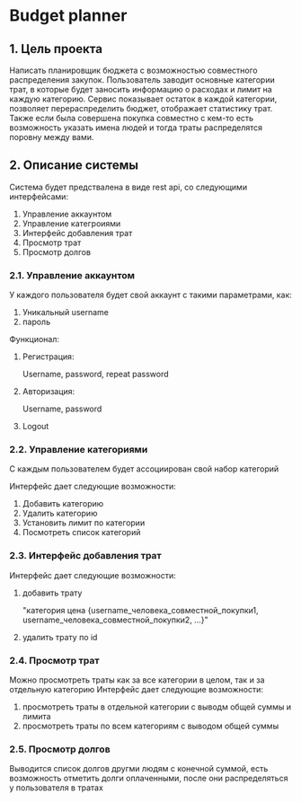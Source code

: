# Budget planner

## 1. Цель проекта

Написать планировщик бюджета с возможностью совместного распределения закупок.
Пользователь заводит основные категории трат, в которые будет заносить информацию 
о расходах и лимит на каждую категорию. Сервис показывает остаток в каждой категории, 
позволяет перераспределить бюджет, отображает статистику трат. Также если была совершена 
покупка совместно с кем-то есть возможность указать имена людей и тогда траты распределятся
поровну между вами.

## 2. Описание системы

Система будет предствалена в виде rest api, со следующими интерфейсами:
1. Управление аккаунтом
2. Управление категроиями
3. Интерфейс добавления трат
4. Просмотр трат
5. Просмотр долгов

### 2.1. Управление аккаунтом

У каждого пользователя будет свой аккаунт c такими параметрами, как:

1. Уникальный username
2. пароль

Функционал:

1. Регистрация: 

    Username, password, repeat password

2. Авторизация:

    Username, password

3. Logout

### 2.2. Управление категориями

С каждым пользователем будет ассоциирован свой набор категорий

Интерфейс дает следующие возможности:

1. Добавить категорию
2. Удалить категорию
3. Установить лимит по категории
4. Посмотреть список категорий

### 2.3. Интерфейс добавления трат

Интерфейс дает следующие возможности:

1. добавить трату

   "категория цена {username_человека_совместной_покупки1, username_человека_совместной_покупки2, ...}"

2. удалить трату по id 


### 2.4. Просмотр трат

Можно просмотреть траты как за все категории в целом, так и за отдельную категорию
Интерфейс дает следующие возможности:
1. просмотреть траты в отдельной категории с выводм общей суммы и лимита
2. просмотреть траты по всем категориям с выводом общей суммы

### 2.5. Просмотр долгов

Выводится список долгов другми людям с конечной суммой, есть возможность отметить долги оплаченными,
после они распределяться у пользователя в тратах



